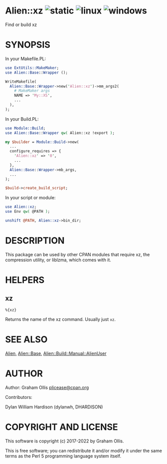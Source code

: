 # Alien::xz ![static](https://github.com/plicease/Alien-xz/workflows/static/badge.svg) ![linux](https://github.com/plicease/Alien-xz/workflows/linux/badge.svg) ![windows](https://github.com/plicease/Alien-xz/workflows/windows/badge.svg)

Find or build xz

# SYNOPSIS

In your Makefile.PL:

```perl
use ExtUtils::MakeMaker;
use Alien::Base::Wrapper ();

WriteMakefile(
  Alien::Base::Wrapper->new('Alien::xz')->mm_args2(
    # MakeMaker args
    NAME => 'My::XS',
    ...
  ),
);
```

In your Build.PL:

```perl
use Module::Build;
use Alien::Base::Wrapper qw( Alien::xz !export );

my $builder = Module::Build->new(
  ...
  configure_requires => {
    'Alien::xz' => '0',
    ...
  },
  Alien::Base::Wrapper->mb_args,
  ...
);

$build->create_build_script;
```

In your script or module:

```perl
use Alien::xz;
use Env qw( @PATH );

unshift @PATH, Alien::xz->bin_dir;
```

# DESCRIPTION

This package can be used by other CPAN modules that require xz,
the compression utility, or liblzma, which comes with it.

# HELPERS

## xz

```
%{xz}
```

Returns the name of the xz command.  Usually just `xz`.

# SEE ALSO

[Alien](https://metacpan.org/pod/Alien), [Alien::Base](https://metacpan.org/pod/Alien::Base), [Alien::Build::Manual::AlienUser](https://metacpan.org/pod/Alien::Build::Manual::AlienUser)

# AUTHOR

Author: Graham Ollis <plicease@cpan.org>

Contributors:

Dylan William Hardison (dylanwh, DHARDISON)

# COPYRIGHT AND LICENSE

This software is copyright (c) 2017-2022 by Graham Ollis.

This is free software; you can redistribute it and/or modify it under
the same terms as the Perl 5 programming language system itself.
